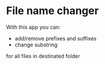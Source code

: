 
# File name changer

With this app you can:
- add/remove prefixes and suffixes
- change substring

for all files in destinated folder
